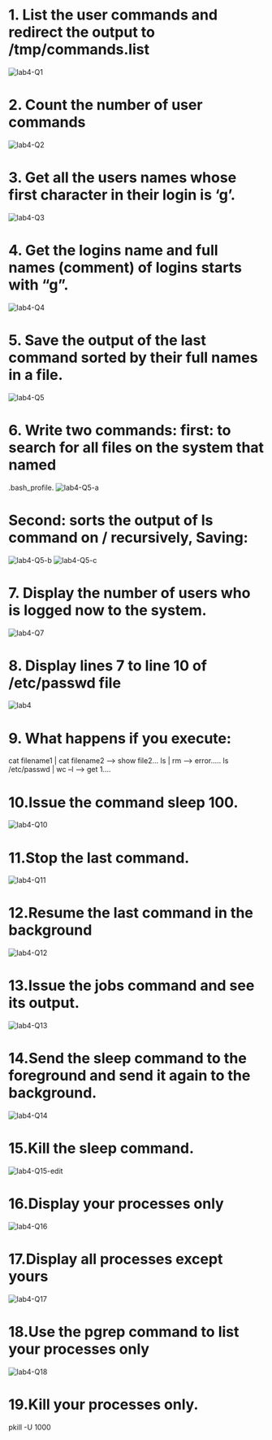 # 1. List the user commands and redirect the output to /tmp/commands.list
![lab4-Q1](https://github.com/Monaeid2001/red-hat-1/assets/104376815/268eb66b-3054-4e32-94d0-9aa50c2e6dcd)
# 2. Count the number of user commands
![lab4-Q2](https://github.com/Monaeid2001/red-hat-1/assets/104376815/85142326-bc7c-4605-8f4d-78590ad71db4)
# 3. Get all the users names whose first character in their login is ‘g’.
![lab4-Q3](https://github.com/Monaeid2001/red-hat-1/assets/104376815/d6c786bc-d34b-4408-b09b-5da7ac01ded7)
# 4. Get the logins name and full names (comment) of logins starts with “g”.
![lab4-Q4](https://github.com/Monaeid2001/red-hat-1/assets/104376815/46273e1b-93eb-424b-9f6a-e156e204c5e6)
# 5. Save the output of the last command sorted by their full names in a file.
![lab4-Q5](https://github.com/Monaeid2001/red-hat-1/assets/104376815/15c49667-739b-4ed5-9b9a-c7498fbed647)
# 6. Write two commands: first: to search for all files on the system that named
.bash_profile.
![lab4-Q5-a](https://github.com/Monaeid2001/red-hat-1/assets/104376815/b1cd15fe-6267-4384-9b5a-ecd28edeecfc)
# Second: sorts the output of ls command on / recursively, Saving:
![lab4-Q5-b](https://github.com/Monaeid2001/red-hat-1/assets/104376815/6c65d81a-444a-4bdb-9383-8cbc98e28db9)
![lab4-Q5-c](https://github.com/Monaeid2001/red-hat-1/assets/104376815/812b6b15-5862-47c8-bfb6-832816c483a9)
# 7. Display the number of users who is logged now to the system.
![lab4-Q7](https://github.com/Monaeid2001/red-hat-1/assets/104376815/ede85f70-60c4-41b5-9c3b-ca870388db6d)
# 8. Display lines 7 to line 10 of /etc/passwd file
![lab4](https://github.com/Monaeid2001/red-hat-1/assets/104376815/9abd65e3-871c-4077-a1de-f8bf23785b2c)
# 9. What happens if you execute:
 cat filename1 | cat filename2 --> show file2...
 ls | rm --> error.....
 ls /etc/passwd | wc –l --> get 1....
 # 10.Issue the command sleep 100.
 ![lab4-Q10](https://github.com/Monaeid2001/red-hat-1/assets/104376815/a0e3f3e3-cff6-4d7a-887c-1d3b665c662c)
# 11.Stop the last command.
![lab4-Q11](https://github.com/Monaeid2001/red-hat-1/assets/104376815/7a8a50c1-3e04-47c3-91e3-1755b203241c)
# 12.Resume the last command in the background
![lab4-Q12](https://github.com/Monaeid2001/red-hat-1/assets/104376815/dfeda390-473e-44bd-94d5-84036c563f73)
# 13.Issue the jobs command and see its output.
![lab4-Q13](https://github.com/Monaeid2001/red-hat-1/assets/104376815/57b9cb64-b217-470e-9ba2-2eb95ead6acc)
# 14.Send the sleep command to the foreground and send it again to the background.
![lab4-Q14](https://github.com/Monaeid2001/red-hat-1/assets/104376815/5fd88a13-8332-4f5e-a232-ef2b30fbb336)
# 15.Kill the sleep command.
![lab4-Q15-edit](https://github.com/Monaeid2001/red-hat-1/assets/104376815/ad553984-cdc7-43b2-bafc-7b2aa48a3115)
# 16.Display your processes only
![lab4-Q16](https://github.com/Monaeid2001/red-hat-1/assets/104376815/4b709fb4-48ed-49c8-9697-2a1eee01e536)
# 17.Display all processes except yours
![lab4-Q17](https://github.com/Monaeid2001/red-hat-1/assets/104376815/7cba9d33-a306-4f02-9b4b-f954c71e6ec6)
# 18.Use the pgrep command to list your processes only
![lab4-Q18](https://github.com/Monaeid2001/red-hat-1/assets/104376815/5d611989-39fd-4147-aeea-52f1fbd9a371)
# 19.Kill your processes only.
pkill -U 1000








